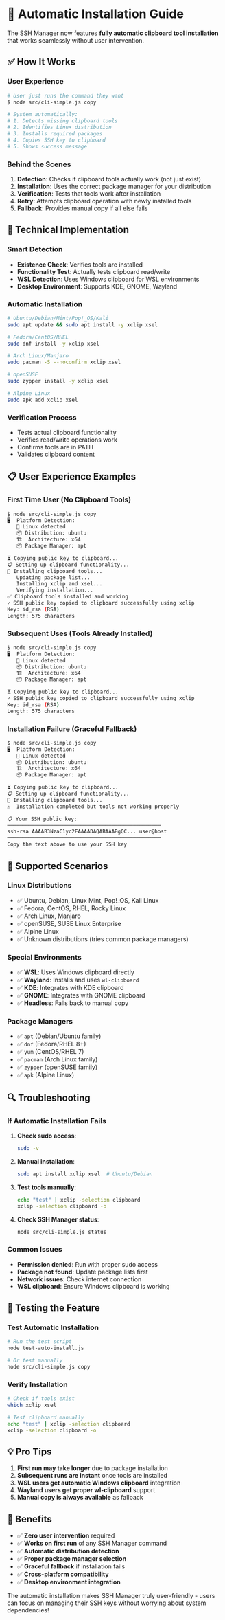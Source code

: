 # 🚀 Automatic Installation Guide

The SSH Manager now features **fully automatic clipboard tool installation** that works seamlessly without user intervention.

## ✅ How It Works

### **User Experience**
```bash
# User just runs the command they want
$ node src/cli-simple.js copy

# System automatically:
# 1. Detects missing clipboard tools
# 2. Identifies Linux distribution
# 3. Installs required packages
# 4. Copies SSH key to clipboard
# 5. Shows success message
```

### **Behind the Scenes**
1. **Detection**: Checks if clipboard tools actually work (not just exist)
2. **Installation**: Uses the correct package manager for your distribution
3. **Verification**: Tests that tools work after installation
4. **Retry**: Attempts clipboard operation with newly installed tools
5. **Fallback**: Provides manual copy if all else fails

## 🔧 Technical Implementation

### **Smart Detection**
- **Existence Check**: Verifies tools are installed
- **Functionality Test**: Actually tests clipboard read/write
- **WSL Detection**: Uses Windows clipboard for WSL environments
- **Desktop Environment**: Supports KDE, GNOME, Wayland

### **Automatic Installation**
```bash
# Ubuntu/Debian/Mint/Pop!_OS/Kali
sudo apt update && sudo apt install -y xclip xsel

# Fedora/CentOS/RHEL
sudo dnf install -y xclip xsel

# Arch Linux/Manjaro
sudo pacman -S --noconfirm xclip xsel

# openSUSE
sudo zypper install -y xclip xsel

# Alpine Linux
sudo apk add xclip xsel
```

### **Verification Process**
- Tests actual clipboard functionality
- Verifies read/write operations work
- Confirms tools are in PATH
- Validates clipboard content

## 📋 User Experience Examples

### **First Time User (No Clipboard Tools)**
```bash
$ node src/cli-simple.js copy
🖥️  Platform Detection:
   🐧 Linux detected
   📦 Distribution: ubuntu
   🏗️  Architecture: x64
   📦 Package Manager: apt

⏳ Copying public key to clipboard...
📋 Setting up clipboard functionality...
🔧 Installing clipboard tools...
   Updating package list...
   Installing xclip and xsel...
   Verifying installation...
✅ Clipboard tools installed and working
✓ SSH public key copied to clipboard successfully using xclip
Key: id_rsa (RSA)
Length: 575 characters
```

### **Subsequent Uses (Tools Already Installed)**
```bash
$ node src/cli-simple.js copy
🖥️  Platform Detection:
   🐧 Linux detected
   📦 Distribution: ubuntu
   🏗️  Architecture: x64
   📦 Package Manager: apt

⏳ Copying public key to clipboard...
✓ SSH public key copied to clipboard successfully using xclip
Key: id_rsa (RSA)
Length: 575 characters
```

### **Installation Failure (Graceful Fallback)**
```bash
$ node src/cli-simple.js copy
🖥️  Platform Detection:
   🐧 Linux detected
   📦 Distribution: ubuntu
   🏗️  Architecture: x64
   📦 Package Manager: apt

⏳ Copying public key to clipboard...
📋 Setting up clipboard functionality...
🔧 Installing clipboard tools...
⚠️  Installation completed but tools not working properly

📋 Your SSH public key:
──────────────────────────────────────────────────
ssh-rsa AAAAB3NzaC1yc2EAAAADAQABAAABgQC... user@host
──────────────────────────────────────────────────
Copy the text above to use your SSH key
```

## 🎯 Supported Scenarios

### **Linux Distributions**
- ✅ Ubuntu, Debian, Linux Mint, Pop!_OS, Kali Linux
- ✅ Fedora, CentOS, RHEL, Rocky Linux
- ✅ Arch Linux, Manjaro
- ✅ openSUSE, SUSE Linux Enterprise
- ✅ Alpine Linux
- ✅ Unknown distributions (tries common package managers)

### **Special Environments**
- ✅ **WSL**: Uses Windows clipboard directly
- ✅ **Wayland**: Installs and uses `wl-clipboard`
- ✅ **KDE**: Integrates with KDE clipboard
- ✅ **GNOME**: Integrates with GNOME clipboard
- ✅ **Headless**: Falls back to manual copy

### **Package Managers**
- ✅ `apt` (Debian/Ubuntu family)
- ✅ `dnf` (Fedora/RHEL 8+)
- ✅ `yum` (CentOS/RHEL 7)
- ✅ `pacman` (Arch Linux family)
- ✅ `zypper` (openSUSE family)
- ✅ `apk` (Alpine Linux)

## 🔍 Troubleshooting

### **If Automatic Installation Fails**

1. **Check sudo access**:
   ```bash
   sudo -v
   ```

2. **Manual installation**:
   ```bash
   sudo apt install xclip xsel  # Ubuntu/Debian
   ```

3. **Test tools manually**:
   ```bash
   echo "test" | xclip -selection clipboard
   xclip -selection clipboard -o
   ```

4. **Check SSH Manager status**:
   ```bash
   node src/cli-simple.js status
   ```

### **Common Issues**

- **Permission denied**: Run with proper sudo access
- **Package not found**: Update package lists first
- **Network issues**: Check internet connection
- **WSL clipboard**: Ensure Windows clipboard is working

## 🚀 Testing the Feature

### **Test Automatic Installation**
```bash
# Run the test script
node test-auto-install.js

# Or test manually
node src/cli-simple.js copy
```

### **Verify Installation**
```bash
# Check if tools exist
which xclip xsel

# Test clipboard manually
echo "test" | xclip -selection clipboard
xclip -selection clipboard -o
```

## 💡 Pro Tips

1. **First run may take longer** due to package installation
2. **Subsequent runs are instant** once tools are installed
3. **WSL users get automatic Windows clipboard** integration
4. **Wayland users get proper wl-clipboard** support
5. **Manual copy is always available** as fallback

## 🎉 Benefits

- ✅ **Zero user intervention** required
- ✅ **Works on first run** of any SSH Manager command
- ✅ **Automatic distribution detection**
- ✅ **Proper package manager selection**
- ✅ **Graceful fallback** if installation fails
- ✅ **Cross-platform compatibility**
- ✅ **Desktop environment integration**

The automatic installation makes SSH Manager truly user-friendly - users can focus on managing their SSH keys without worrying about system dependencies!

